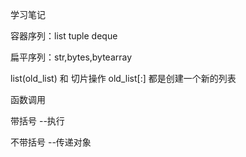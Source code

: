 学习笔记



容器序列：list tuple deque

扁平序列：str,bytes,bytearray



list(old_list) 和 切片操作 old_list[:]   都是创建一个新的列表



函数调用

带括号 --执行

不带括号 --传递对象

